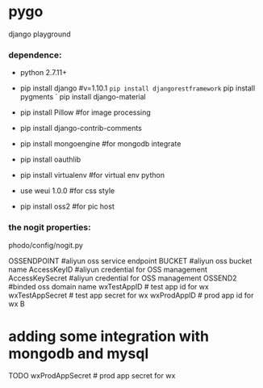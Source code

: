 # pygo
django playground

### dependence:
- python 2.7.11+

- pip install django #v=1.10.1
` pip install djangorestframework
` pip install pygments
` pip install django-material
- pip install Pillow #for image processing
- pip install django-contrib-comments
- pip install mongoengine #for mongodb integrate
- pip install oauthlib 
- pip install virtualenv #for virtual env python
- use weui 1.0.0 #for css style
- pip install oss2 #for pic host

### the nogit properties:

phodo/config/nogit.py

OSSENDPOINT #aliyun oss service endpoint
BUCKET #aliyun oss bucket name
AccessKeyID #aliyun credential for OSS management
AccessKeySecret #aliyun credential for OSS management
OSSEND2 #binded oss domain name
wxTestAppID # test app id for wx
wxTestAppSecret # test app secret for wx
wxProdAppID # prod app id for wx
B
# adding some integration with mongodb and mysql

TODO
wxProdAppSecret # prod app secret for wx
